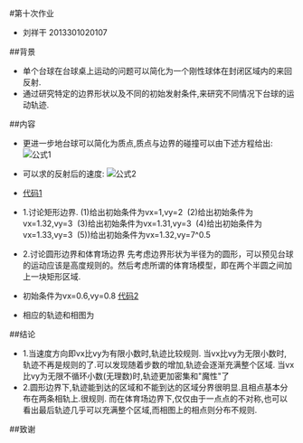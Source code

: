 #第十次作业
- 刘祥干 2013301020107

##背景
- 单个台球在台球桌上运动的问题可以简化为一个刚性球体在封闭区域内的来回反射.
- 通过研究特定的边界形状以及不同的初始发射条件,来研究不同情况下台球的运动轨迹.

##内容
- 更进一步地台球可以简化为质点,质点与边界的碰撞可以由下述方程给出:
                                                                    ![公式1]()
- 可以求的反射后的速度:
                                                                    ![公式2]()
                                                                
- [代码1]()
- 1.讨论矩形边界.
  (1)给出初始条件为vx=1,vy=2
      ![]()
  (2)给出初始条件为vx=1.32,vy=3
      ![]()
  (3)给出初始条件为vx=1.31,vy=3
      ![]()
  (4)给出初始条件为vx=1.33,vy=3
      ![]() 
  (5))给出初始条件为vx=1.32,vy=7^0.5
      ![]()
  
- 2.讨论圆形边界和体育场边界
  先考虑边界形状为半径为的圆形，可以预见台球的运动应该是高度规则的。然后考虑所谓的体育场模型，即在两个半圆之间加上一块矩形区域.
- 初始条件为vx=0.6,vy=0.8
   [代码2]()
- 相应的轨迹和相图为  ![]()


##结论
- 1.当速度方向即vx比vy为有限小数时,轨迹比较规则.
    当vx比vy为无限小数时,轨迹不再是规则的了.可以发现随着步数的增加,轨迹会逐渐充满整个区域.
    当vx比vy为无限不循环小数(无理数)时,轨迹更加密集和"魔性"了
- 2.圆形边界下,轨迹能到达的区域和不能到达的区域分界很明显.且相点基本分布在两条相轨上.很规则.
    而在体育场边界下,仅仅由于一点点的不对称,也可以看出最后轨迹几乎可以充满整个区域,而相图上的相点则分布不规则.
    
    
##致谢
